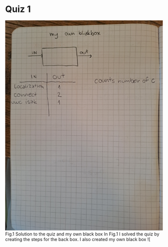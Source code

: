 # Quiz 1
![Solution to quiz](20220824_114551.jpg)
Fig.1 Solution to the quiz and my own black box
In Fig.1 I solved the quiz by creating the steps for the back box. I also created my own black box
![
